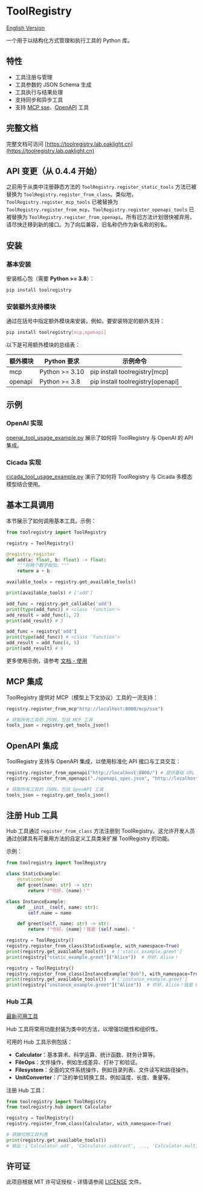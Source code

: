 # ToolRegistry

[English Version](README_en.md)

一个用于以结构化方式管理和执行工具的 Python 库。

## 特性

- 工具注册与管理
- 工具参数的 JSON Schema 生成
- 工具执行与结果处理
- 支持同步和异步工具
- 支持 [MCP sse](https://toolregistry.lab.oaklight.cn/mcp.html)、[OpenAPI](https://toolregistry.lab.oaklight.cn/openapi.html) 工具

## 完整文档

完整文档可访问 [https://toolregistry.lab.oaklight.cn](https://toolregistry.lab.oaklight.cn)

## API 变更（从 0.4.4 开始）

之前用于从类中注册静态方法的 `ToolRegistry.register_static_tools` 方法已被替换为 `ToolRegistry.register_from_class`。类似地，`ToolRegistry.register_mcp_tools` 已被替换为 `ToolRegistry.register_from_mcp`，`ToolRegistry.register_openapi_tools` 已被替换为 `ToolRegistry.register_from_openapi`。所有旧方法计划很快被弃用，请尽快迁移到新的接口。为了向后兼容，旧名称仍作为新名称的别名。

## 安装

### 基本安装

安装核心包（需要 **Python >= 3.8**）：

```bash
pip install toolregistry
```

### 安装额外支持模块

通过在括号中指定额外模块来安装。例如，要安装特定的额外支持：

```bash
pip install toolregistry[mcp,openapi]
```

以下是可用额外模块的总结表：

| 额外模块 | Python 要求    | 示例命令                          |
| -------- | -------------- | --------------------------------- |
| mcp      | Python >= 3.10 | pip install toolregistry[mcp]     |
| openapi  | Python >= 3.8  | pip install toolregistry[openapi] |

## 示例

### OpenAI 实现

[openai_tool_usage_example.py](examples/openai_tool_usage_example.py) 展示了如何将 ToolRegistry 与 OpenAI 的 API 集成。

### Cicada 实现

[cicada_tool_usage_example.py](examples/cicada_tool_usage_example.py) 演示了如何将 ToolRegistry 与 Cicada 多模态模型结合使用。

## 基本工具调用

本节展示了如何调用基本工具。示例：

```python
from toolregistry import ToolRegistry

registry = ToolRegistry()

@registry.register
def add(a: float, b: float) -> float:
    """将两个数字相加。"""
    return a + b

available_tools = registry.get_available_tools()

print(available_tools) # ['add']

add_func = registry.get_callable('add')
print(type(add_func)) # <class 'function'>
add_result = add_func(1, 2)
print(add_result) # 3

add_func = registry['add']
print(type(add_func)) # <class 'function'>
add_result = add_func(4, 5)
print(add_result) # 9
```

更多使用示例，请参考 [文档 - 使用](https://toolregistry.lab.oaklight.cn/usage.html)

## MCP 集成

ToolRegistry 提供对 MCP（模型上下文协议）工具的一流支持：

```python
registry.register_from_mcp"http://localhost:8000/mcp/sse")

# 获取所有工具的 JSON，包括 MCP 工具
tools_json = registry.get_tools_json()
```

## OpenAPI 集成

ToolRegistry 支持与 OpenAPI 集成，以使用标准化 API 接口与工具交互：

```python
registry.register_from_openapi("http://localhost:8000/") # 提供基础 URL
registry.register_from_openapi("./openapi_spec.json", "http://localhost/") # 提供本地 OpenAPI 规范文件和基础 URL

# 获取所有工具的 JSON，包括 OpenAPI 工具
tools_json = registry.get_tools_json()
```

## 注册 Hub 工具

Hub 工具通过 `register_from_class` 方法注册到 ToolRegistry。这允许开发人员通过创建具有可重用方法的自定义工具类来扩展 ToolRegistry 的功能。

示例：

```python
from toolregistry import ToolRegistry

class StaticExample:
    @staticmethod
    def greet(name: str) -> str:
        return f"你好，{name}！"

class InstanceExample:
    def __init__(self, name: str):
        self.name = name

    def greet(self, name: str) -> str:
        return f"你好，{name}！我是 {self.name}。"

registry = ToolRegistry()
registry.register_from_class(StaticExample, with_namespace=True)
print(registry.get_available_tools())  # ['static_example.greet']
print(registry["static_example.greet"]("Alice"))  # 你好，Alice！

registry = ToolRegistry()
registry.register_from_class(InstanceExample("Bob"), with_namespace=True)
print(registry.get_available_tools())  # ['instance_example.greet']
print(registry["instance_example.greet"]("Alice"))  # 你好，Alice！我是 Bob。
```

### Hub 工具

[最新可用工具](src/toolregistry/hub/)

Hub 工具将常用功能封装为类中的方法，以增强功能性和组织性。

可用的 Hub 工具示例包括：

- **Calculator**：基本算术、科学运算、统计函数、财务计算等。
- **FileOps**：文件操作，例如生成差异、打补丁和验证。
- **Filesystem**：全面的文件系统操作，例如目录列表、文件读写和路径操作。
- **UnitConverter**：广泛的单位转换工具，例如温度、长度、重量等。

注册 Hub 工具：

```python
from toolregistry import ToolRegistry
from toolregistry.hub import Calculator

registry = ToolRegistry()
registry.register_from_class(Calculator, with_namespace=True)

# 获取可用工具列表
print(registry.get_available_tools())
# 输出：['Calculator.add', 'Calculator.subtract', ..., 'Calculator.multiply', ...]
```

## 许可证

此项目根据 MIT 许可证授权 - 详情请参阅 [LICENSE](LICENSE) 文件。
